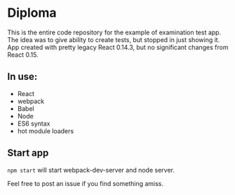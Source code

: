 # Diploma

This is the entire code repository for the example of examination test app.
The idea was to give ability to create tests, but stopped in just showing it.
App created with pretty legacy React 0.14.3, but no significant changes from React 0.15.

## In use:

- React
- webpack
- Babel
- Node
- ES6 syntax
- hot module loaders

## Start app

`npm start` will start webpack-dev-server and node server.

Feel free to post an issue if you find something amiss.

